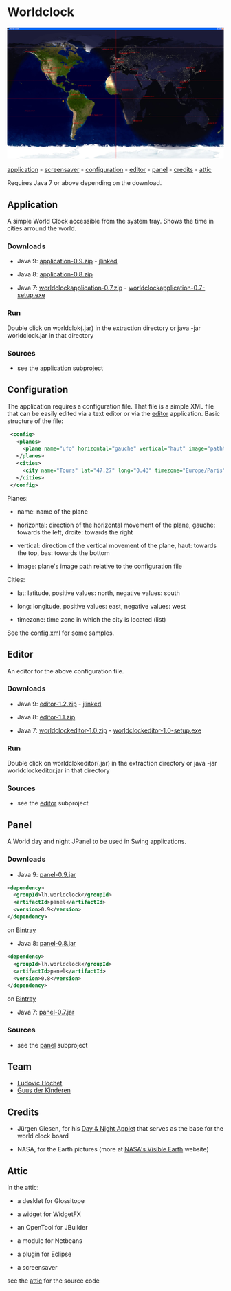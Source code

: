 # Worldclock

![worldclock](snap-app.png) 

[application](#application) -  [screensaver](#screensaver) - [configuration](#configuration) - [editor](#editor) - [panel](#panel) - [credits](#credits) - [attic](#attic)

Requires Java 7 or above depending on the download.

## Application

A simple World Clock accessible from the system tray. Shows the time in cities arround the world.

### Downloads

* Java 9: [application-0.9.zip](https://dl.bintray.com/lhochet/maven/lh/worldclock/application/0.9/:application-0.9.zip) - [jlinked](https://dl.bintray.com/lhochet/Worldclock/:worldclock-application-selfcontained-0.9.zip)

* Java 8: [application-0.8.zip](https://dl.bintray.com/lhochet/maven/lh/worldclock/application/0.8/:application-0.8.zip)

* Java 7: [worldclockapplication-0.7.zip](https://dl.bintray.com/lhochet/Worldclock/worldclockapplication-0.7.zip) - [worldclockapplication-0.7-setup.exe](https://dl.bintray.com/lhochet/Worldclock/worldclockapplication-0.7-setup.exe)


### Run

Double click on worldclok(.jar) in the extraction directory or java -jar worldclock.jar in that directory

### Sources

*   see the [application](application) subproject


## Configuration

The application requires a configuration file.
That file is a simple XML file that can be easily edited via a text editor or via the [editor](#editor) application.
Basic structure of the file:

```xml
 <config>
   <planes>
     <plane name="ufo" horizontal="gauche" vertical="haut" image="pathto/ufo.png"/>
   </planes>
   <cities>
     <city name="Tours" lat="47.27" long="0.43" timezone="Europe/Paris"/>
   </cities>
 </config>

```

Planes:

*   name: name of the plane

*   horizontal: direction of the horizontal movement of the plane, gauche: towards the left, droite: towards the right

*   vertical: direction of the vertical movement of the plane, haut: towards the top, bas: towards the bottom

*   image: plane's image path relative to the configuration file

Cities:

*   lat: latitude, positive values: north, negative values: south

*   long: longitude, positive values: east, negative values: west

*   timezone: time zone in which the city is located (list)

See the [config.xml](config.xml) for some samples.

## Editor

An editor for the above configuration file.

### Downloads

*   Java 9: [editor-1.2.zip](https://dl.bintray.com/lhochet/maven/lh/worldclock/editor/1.2/:editor-1.2.zip) - [jlinked](https://dl.bintray.com/lhochet/Worldclock/:worldclock-editor-selfcontained-1.2.zip)

*   Java 8: [editor-1.1.zip](https://dl.bintray.com/lhochet/maven/lh/worldclock/editor/1.1/:editor-1.1.zip)

*   Java 7: [worldclockeditor-1.0.zip](https://dl.bintray.com/lhochet/Worldclock/worldclockeditor-1.0.zip) - [worldclockeditor-1.0-setup.exe](https://dl.bintray.com/lhochet/Worldclock/worldclockeditor-1.0-setup.exe)

### Run

Double click on worldclokeditor(.jar) in the extraction directory or java -jar worldclockeditor.jar in that directory

### Sources

*   see the [editor](editor) subproject

## Panel

A World day and night JPanel to be used in Swing applications.

### Downloads

*   Java 9:  [panel-0.9.jar](https://dl.bintray.com/lhochet/maven/lh/worldclock/panel/0.9/:panel-0.9.jar)
```xml
<dependency>
  <groupId>lh.worldclock</groupId>
  <artifactId>panel</artifactId>
  <version>0.9</version>
</dependency>
```
on [Bintray](https://dl.bintray.com/lhochet/maven/)

*   Java 8:  [panel-0.8.jar](https://dl.bintray.com/lhochet/maven/lh/worldclock/panel/0.8/:panel-0.8.jar)
```xml
<dependency>
  <groupId>lh.worldclock</groupId>
  <artifactId>panel</artifactId>
  <version>0.8</version>
</dependency>
```
on [Bintray](https://dl.bintray.com/lhochet/maven/)

* Java 7:  [panel-0.7.jar](https://dl.bintray.com/lhochet/Worldclock/panel-0.7.jar)

### Sources

*   see the [panel](panel) subproject

## Team

*   [Ludovic Hochet](https://github.com/lhochet)
*   [Guus der Kinderen](https://github.com/guusdk)

## Credits

*   Jürgen Giesen, for his [Day & Night Applet](http://www.geoastro.de/TNApplet/DN/index.html) that serves as the base for the world clock board

*   NASA, for the Earth pictures (more at [NASA's Visible Earth](http://visibleearth.nasa.gov/) website)

## Attic

In the attic:

*   a desklet for Glossitope

*   a widget for WidgetFX

*   an OpenTool for JBuilder

*   a module for Netbeans

*   a plugin for Eclipse

*   a screensaver

see the [attic](attic) for the source code